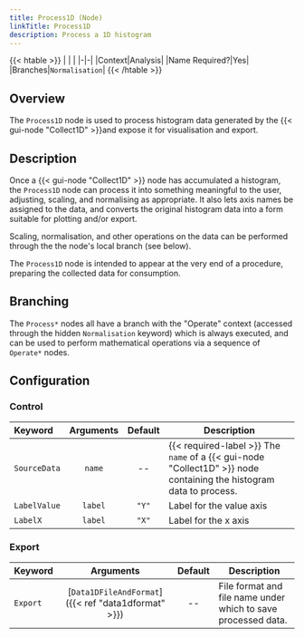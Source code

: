 ```yaml
---
title: Process1D (Node)
linkTitle: Process1D
description: Process a 1D histogram
---
```


{{< htable >}}
| | |
|-|-|
|Context|Analysis|
|Name Required?|Yes|
|Branches|`Normalisation`|
{{< /htable >}}

## Overview

The `Process1D` node is used to process histogram data generated by the {{< gui-node "Collect1D" >}}and expose it for visualisation and export.

## Description

Once a {{< gui-node "Collect1D" >}} node has accumulated a histogram, the `Process1D` node can process it into something meaningful to the user, adjusting, scaling, and normalising as appropriate. It also lets axis names be assigned to the data, and converts the original histogram data into a form suitable for plotting and/or export.

Scaling, normalisation, and other operations on the data can be performed through the the node's local branch (see below).

The `Process1D` node is intended to appear at the very end of a procedure, preparing the collected data for consumption.

## Branching

The `Process*` nodes all have a branch with the "Operate" context (accessed through the hidden `Normalisation` keyword) which is always executed, and can be used to perform mathematical operations via a sequence of `Operate*` nodes.

## Configuration

### Control

|Keyword|Arguments|Default|Description|
|:------|:--:|:-----:|-----------|
|`SourceData`|`name`|--|{{< required-label >}} The `name` of a {{< gui-node "Collect1D" >}} node containing the histogram data to process.|
|`LabelValue`|`label`|`"Y"`|Label for the value axis|
|`LabelX`|`label`|`"X"`|Label for the x axis|

### Export

|Keyword|Arguments|Default|Description|
|:------|:--:|:-----:|-----------|
|`Export`|[`Data1DFileAndFormat`]({{< ref "data1dformat" >}})|--|File format and file name under which to save processed data.|
